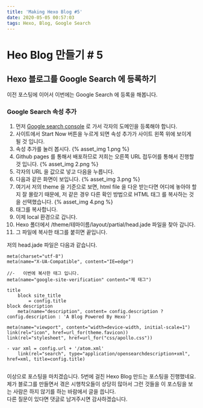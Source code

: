 ```yaml
---
title: 'Making Hexo Blog #5'
date: 2020-05-05 00:57:03
tags: Hexo, Blog, Google Search
---
```

# Heo Blog 만들기 # 5

## Hexo 블로그를 Google Search 에 등록하기

<!-- more -->
이전 포스팅에 이어서 이번에는 Google Search 에 등록을 해봅니다.

### Google Search 속성 추가    

1. 먼저 [Google search console](https://search.google.com/search-console/about) 로 가서 각자의 도메인을 등록해야 합니다.
2. 사이트에서 Start Now 버튼을 누르게 되면 속성 추가가 사이트 왼쪽 위에 보이게 될 것 입니다.
3. 속성 추가를 눌러 봅시다.
{% asset_img 1.png %}
4. Github pages 를 통해서 배포하므로 저희는 오른쪽 URL 접두어를 통해서 진행할 것 입니다.
{% asset_img 2.png %}
5. 각자의 URL 을 값으로 넣고 다음을 누릅니다.
6. 다음과 같은 화면이 보입니다. 
{% asset_img 3.png %}
7. 여기서 저의 theme 을 기준으로 보면, html file 을 다운 받는다면 어디에 놓아야 할지 잘 몰랐기 때문에, 저 같은 경우 다른 확인 방법으로 HTML 태그 를 복사하는 것을 선택했습니다.
{% asset_img 4.png %}
8. 태그를 복사합니다.
9.  이제 local 환경으로 갑니다.
10. Hexo 폴더에서 /theme/테마이름/layout/partial/head.jade 파일을 찾아 갑니다.
11. 그 파일에 복사한 태그를 붙히면 끝입니다.

저의 head.jade 파일은 다음과 같습니다.    
```jade
meta(charset="utf-8")
meta(name="X-UA-Compatible", content="IE=edge")

//-   이번에 복사한 태그 입니다.
meta(name="google-site-verification" content="제 태그")

title 
    block site_title
        = config.title
block description
    meta(name="description", content= config.description ? config.description : 'A Blog Powered By Hexo')

meta(name="viewport", content="width=device-width, initial-scale=1")
link(rel="icon", href=url_for(theme.favicon))
link(rel="stylesheet", href=url_for("css/apollo.css"))

- var xml = config.url + '/atom.xml'
    link(rel="search", type="application/opensearchdescription+xml", href=xml, title=config.title)
    

```

이상으로 포스팅을 마치겠습니다.
5번에 걸친 Hexo Blog 만드는 포스팅을 진행했네요.    
제가 블로그를 만들면서 겪은 시행착오들이 상당히 많아서 그런 것들을 이 포스팅을 보는 사람은 하지 않기를 하는 바람에서 글을 씁니다.    
다른 질문이 있다면 댓글로 남겨주시면 감사하겠습니다.